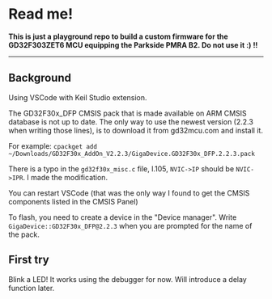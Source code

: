 # Read me!

**This is just a playground repo to build a custom firmware for the GD32F303ZET6 MCU equipping the Parkside PMRA B2.
Do not use it :) !!**

---


## Background

Using VSCode with Keil Studio extension.

The GD32F30x_DFP CMSIS pack that is made available on ARM CMSIS database is not up to date. The only way to use the newest version (2.2.3 when writing those lines), is to download it from gd32mcu.com and install it.

For example: `cpackget add ~/Downloads/GD32F30x_AddOn_V2.2.3/GigaDevice.GD32F30x_DFP.2.2.3.pack`

There is a typo in the `gd32f30x_misc.c` file, l.105, `NVIC->IP` should be `NVIC->IPR`. I made the modification.

You can restart VSCode (that was the only way I found to get the CMSIS components listed in the CMSIS Panel)

To flash, you need to create a device in the "Device manager". Write `GigaDevice::GD32F30x_DFP@2.2.3` when you are prompted for the name of the pack.

## First try

Blink a LED!
It works using the debugger for now. Will introduce a delay function later.